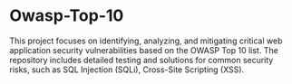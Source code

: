 # Owasp-Top-10  
This project focuses on identifying, analyzing, and mitigating critical web application security vulnerabilities based on the OWASP Top 10 list. The repository includes detailed testing and solutions for common security risks, such as SQL Injection (SQLi), Cross-Site Scripting (XSS).
